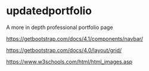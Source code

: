 # updatedportfolio
A more in depth professional portfolio page


https://getbootstrap.com/docs/4.1/components/navbar/

https://getbootstrap.com/docs/4.0/layout/grid/



https://www.w3schools.com/html/html_images.asp